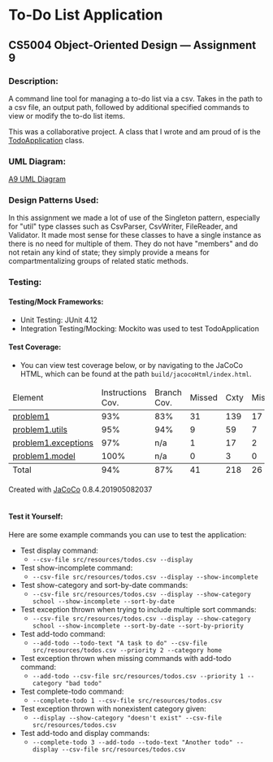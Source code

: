 # To-Do List Application
## CS5004 Object-Oriented Design — Assignment 9

### Description:
A command line tool for managing a to-do list via a csv. Takes in the path to a csv file, an output path, followed by additional specified commands to view or modify the to-do list items.

This was a collaborative project. A class that I wrote and am proud of is the [TodoApplication](src/main/java/problem1/TodoApplication.java) class.

### UML Diagram:
[A9 UML Diagram](https://viewer.diagrams.net/?tags=%7B%7D&highlight=000000&edit=_blank&layers=1&nav=1&title=A9_UML.drawio#R7R3bcuK48muoIlMFhTGQ8JiEZDZ7kkl2kp3Z2ZcpgwV4YyyvLJKwX390t2TLYBgw5PKSYFmXVqu71eputWvu%2BezlM%2FLi6Q30QVhrt%2FyXmjuotduOc%2ByQf7RkwUu6x8e8YIICX1RKC%2B6D%2F4AobInSeeCDxKiIIQxxEJuFIxhFYISNMg8h%2BGxWG8PQHDX2JiBXcD%2FyQlna7Kbl3wMfT%2BXMev30xW8gmEzF4CftHn8x9EaPEwTnkRgxghHgb2ae7EbMMpl6PnzWityLmnuOIMT81%2BzlHIQUsRJnsh1eSEBr7tkUz0Ly4JCf7PVlQWOnTGMyLwQirA9X2F%2FvuO33ep2OO%2B47YNhttF3exZMXzsUIpwRbrT9vrsnfAUiCSZSDAYMXMtpZghF8BOcwhIiUM5y5Z%2BMgDDNFGrxjGGFBOe2OfBYd0%2FdPAOGALOlpSMd1B7PA9%2BnLM08UjMhEAbLOXOCKdgFetCKBic8AzgBGC1JFvpVrIwi%2BIx6fNdrpSuqeanQjK3qCYieq6xT15IfAvn0lXv6Y%2FPjy1%2FXv825%2F%2BvL33d1%2FDcdruDlUA5%2FQuHiECE%2FhBEZeeJGWnjGyBbTXFnlK61xDGAus%2FgMwXgi0e3MMzTUBLwH%2BizYn%2FMOffmhvBi%2BiZ%2Faw0B7uAArItOlq8LKIoIB35DonsuCH%2FjbtjD0t9Kdsd4ULnMA5GoElWJTCx0MTgJfUa%2FN6FMVLyQWB0MPBkyl8tr72knxTRowRHIZglpcBRAbF9CcVkYwZsDeUAu%2BkxZ%2BVnGuLgjuYBDiAlIlCME75VzZ0TKp4ngYY3Mcew%2FQz2TFsTKixs9POsHNrGxzqdg0O7eY5tO%2Fm%2BfN4C%2Fz5v%2Bjv6%2Fa33p%2Fw97Pvw6c%2FviTeZ9Rw8sK8AgbdnBPaJTnh5KA4oZ3jhFq7F1KKjcmPCWYo4QVJ7EWy7MYLIllOxtVfacW5LmJjPXv%2FzulOfka3uIag91NSg7GMersMjBpVKty%2BOaoNmI9Ge2pkWW4m7RoJF3d0vWMErMu9fJwbQJjbT1gXxRQ3D7MlYbB9ImRlQ1kQz4dhMGKjEA6mP54gYUKq4AZR%2FR6jIJrUume17oBp45PkSJvBMNttMXvRmeQK8xP2g6cdzXhdutiI2g6XAs8R8DA5hbVbEXgmfx%2BgD2%2B8iBx8EDuPaU%2BrlpKt0S6WbZd9v5pFOY1jwpAe08j4whglu8fUEH2sixeGSR77zQTgy9CbJPWsIPxAj0acetUmOauMQJJwtB2tANyOydw%2Bae6dBWcgxExJuroMyfliHDIbDTVG1NY5y2zx7NLpNM3Di2M5vXRcJ398cbZxfrFq1p3NNGsqr1Yv6aFp1rtjjMsAhETLq07FuyI0yndwJb3lK6rELVXU8hrZL4EiVEULJMwqWCksZxCGgC11DpgRnMUhwKBi7FzDkRcOyGb%2FEMyADS5%2FDqqFaAnpxCiAKMCLQyEgsr2ACUTrw1PdEeMVn03PYZRgNB9haprXz6eWrXjL4ovuH%2FUbj0pJb0Y331AnBLKVteRv8V4M3RozQaurE1smRsKtdNPE0yBpkl0x8AkJ3gm2qEv%2BqGj8gKyPF%2BGAgHADZkOAkrqaf4u%2BBB49sMMx1QzmGE5ABJBnirgP3tiS3abs6WhHthwl94SVhpxIzuWOVk%2B3PbXLHWnyVBebpB1mwn8M6d8Zoyu94e5IOzeVdCeaAHzl1wssTPStDnNQJYwC3TlRkMJuEwq5Xcqk4dZoCkaP9CT1PCWEZnRDJ0jfDAF%2BBoCuqUPZO6JQuE1qK5gyz3i7BV5GIBbmgmBsdgHnWEoG5EUT0FzBT1bqrgi3FjG3na1BpyFtkETRPf01RnCmWpMfZGiG5TmKGJK90VQbU5yUaH8YMjlNH7yYnHYJ9knn5InQiUdfLWKgVi4zvOh1FHpJCg0d9mqsOlUjJZyVJTbdSx21FCHzBKhWPhh78xArZsFTjz5MgidGS2yay6mocCjS41xMhs6Lkhb4dx4gKjNUx5URzyYkQgQJP6ktEzVibjPaP%2BcgRRuCVjimBQlxZAKGjSfyDGQrQRpD%2BMRr0w2FVh5QuokgZmKA8qZca8b13uiRtoXFC1ElkjHkmCzEl04BjN78IIlDb0HaNBkzPTISxpxKmQxHAYj8cNEgTAM8xCu%2BInXl1VhJdzSvN2aUc9quGfPTdprtbt4s17JF%2FZx0m8fdXUUWdPcZ%2BiN%2Fs2AdOsllsT%2BbhyN08%2BEIdmS4%2B4pHsIPTs5hNX1MYiAXv1nq9gwoD6W5urC7t4zw0m%2FVHozfcaOcOiUrDTq6DhJZqKrlwE5lKuEXJ9KFouwercwYYqpUnT3c0yPvgjM6Wbqg61HgWOgntZ0iD5Nenl4MmZt1QXaXtDcxiZkwZ6eMTrZDShjjejWFIdFiNkLZPqMwUnPJIi3Uh4kZOEfIWeb4zea6%2BQ3M1A04xjIRtTvfyV3SmexWNKg5S3K9pm1NUXZndYvJU0qSdF98V2TE932d%2BLb7rUQ6lv4rMwpxBo2HCjrk%2Bsy9Ru5NorVkXJe9XafgRU5JeATav1OQdFLoXCD0ibgXFU3K%2BmUwF%2FIk0G2qTEcZOUtBU9n9u7eTzZhA8MyMaJetWCOEjpwa20NTON9ICkpqGS4TIa3BUJcYMZwadIT22LbGbYWFg5nNN6BnPMBxatKJdTyF1IwUJHfqC7n8lpuAxvUO2FU4a20z46rJtdQ%2FELEyTlJaTVLIk5OD9wEz1lKBSFIyDkNDyVSRZwDQsi9fnIkChiB3EkJJErVxQbIkvQlxLxuHRqQz4EABR%2Bqe167LZkeKxdI68I2595tu0ZKN8d6RRXbZM%2B8rjpcUW3ERIiZHuSddkGN6ubkd3Bsty7jlYBZ7rlXK8IKtnFFABSbasIlYxZb2UWaTBd9oUNVkPmPWQLvl5upWtmNWb0Kbeqfm5f9Ix77O1Oznbs3tssz33TnZkZbPZNktY2RQ5k7Z1daeEeThLRP9%2BmN0OtNEbvRqlpLMmvUvar0wRrRQCKasLNAE2jub6z6v5BAS%2B4wHO1Vyv4uf8MIiAvvFLpTn1ZreY2mDpfLlHu%2F4IqDTi53ZWSsf0WKgq2ZMRUz7o6GnLEBzxqcsABd44DYyoqagD1uERV3KYOjBiJDWk9eYJ8xozGBlyUvD18YSZhYy6w63906dPtyIMZwrCGPDIKE6eQheLAPCBTyp%2BbMVvdCt2Wo65FzstmQ5C34xt6R%2Bck13dz3Dyd%2F335gVe7gTWkj10a1qqB6e2PNXD5k7Mk5JOzP62nZii6R0MIqzRj9Myr%2FcoUpF9cEhFswxhKDg290r39kkqrc1Ipd%2Fv68RCWrrHKwhmy7lBLFRkxW63GirqnJjhKE6rVY6KmCtAqxbTCknxQN2OOVBPZNa4LKrf%2BrX6J%2F1Ohug5xFtlgePDYYH2rmJmyoo9KX0OJWZmLyEyFcczlV2brQuTX1IyTjY78ecurX8c8j8aHUyjtxVbY8awGfbknEnDntNjmIVn%2B8foTULyc9CPacKAteF%2B57E3b4Gt9ngdVbudUyvKifNGjT1vh34O98rmJnJRZZyxZ%2BKy2piJxpowG%2FMIzmb83pkwpZJW8xlg50FxIW2kMhDdaGZhLntFFTwFAb8aihBIYhj53NJN77fpxuhv%2FG4kROrCNIec9XaU65bMLI17YK%2F24LQ1stNsdNtQTG61vzckZxU%2BYRUQk049XQ%2BBTPMqYWqEHgJqIW236sy%2BDpEP0JG%2BCHqkTk0GYchrhqmrHovXZGza%2BjR85tEJcvgQej4PkDjKgabJxabp9OYmcjmhEdkXvYBHhvh%2BOihEhbDsgwSMqdqWsaV56u8oa6Em4zDWSM5cRIOOmPMm5lGQmt9lTZ8SXZNLfenEchpBI%2FnQJ7kqMgKNUca9zmcGfKo32a5C5IsJyVQFX3iQXL1IpMl60h12Y7uVKS660nlyd5mgLCNSV9zKZXOXJKe4Rw4jgtAsgkq6t%2BQVdNZayVAtcE8NGmSFK4N3XyFp%2BvxWyywd7RylYsYWosuEu5FlpBTtpHwQyZBAraeqmd0IZCwiNhtL5RoaRCWpQndVEtpictrfRzCSEeN2lF3WspPO9iInTcSfx6zu%2FKoy9%2BDydIU8ihEizHUEzkE8fEv4x7lOwrhNXEavs23DixabBDi9Me9jN3MN1e07Od%2Bj%2FRJqf2e%2Bx7bFLrgHE67yFtVMT1FtV47Ffkkrbqcqx2L2inI2HeD2HIvL8LFBRBhXm2pbiQh7nSfrQzzvbgeT9lNzwfZUUg%2FW9Ov7b4Wqim1NjH1OHYRJLzUVU2Xs3KlCnNfk0py8dHsb%2FkP3DHWkIiKd8rQ9RkntfDEhcqDCvYs01%2BcpYDcblgZhyfw0hbFYYkgzHMsb4bkXav3JU%2FtXI2x%2F%2FfPJKr61Kzq8ZEmc1UaRVe8iLuk4GxFwfNLsuTnlwO1alIPdJY6V3uV1N4VLoR6DaD77iAt%2BZ40q9Mkt2x42ILstm4jJvvTz8ur64uf57c3N6ZdB3ahibp2NBtmrGnx3sW6HoiGPyt3VgfN0MPj5cDu4LQex5%2FsNbOaIrhxiBu3DxV8PP6%2B%2BXJaEm8LcWJK2uBLACaR31xcPF4M1AF%2BV3bgSwAd%2FXqwBcnHi40qAvft6dfv16uFHEcSNPMgr0iNXQxynDxefb78Wgm2jjeVZlCul6TVkiCTpvQuSwdX93fXpj5JUzU1n%2B4T3%2Frfb74Q8FMrXgj%2BZwudGoF3D3PM8FL2vP4tDoPv7268PP88I9KdrLwREuDFcNHxvz6sgZqDk5UazKCs6DS3sMMJ8XneSjQTgB%2FgIol0mgZmUG%2BM9mPFz33hxuxY7vms5qrvtXWWS7O81KH6db8gWXCFa9bXYUpb%2BZZc6Vl7%2B2NvnMJdBvcz0omJyltjeCyXe2h9v26sJ%2F9XZKg4s3ZIZtLXtWCgVpyKH%2BSoyRrPhLl5owhIVKKYM2QogeqU6jSTb1Qa2CjUWmHNNNkacDW9FyJQA8bgUdsdafi%2BEZyBPs3GLYCzwsjLNjBctahkLmaUjnoNpFiTJypTdOyfTbyxd%2Bi%2FRqjUApBC9Gj5UqnaGWUW0HD2aO4hFTTLHkfY9gBILYR0ri%2FwlnczmIQ7iUIZj1IzIC94Pi7%2FQwnkyCM8SQ4HOnjftByHhFM8HqInIP%2FpY1%2FMlAZEfoZQxlsUOyfWomV474WkTzrt3rnF2Te%2FQcc9yZ71n0TdVw62rJxteJ0vJZ4nOsm9l41A1iEMJdVf8XiwBVGYvwBKLFYhi7D2a%2FnON6XkPdAQtkJy9Plfy2MxOl6RgEYwnhNv4oxTVhDd5cPxaOUfeoXhxWt38xxGs8kUFLW3%2FJrG7mYAxUsZtR8Z8eKNf0bnrXeRE34eFdDcXIT9uXL5fNUIq%2FiyfaakbC7h0FlWejLRVD3nZ1EvzlA75B%2FcSdnVnAXClEfwyfWtJkUHBL1KejJsr2vzZoSqsNqkwSyOby7ZbBHlgS1ebjiKcYWpMmU%2BWtjhb0M8ss%2BsKF9f3F3L5izvTfFIFHaqvPVZLCJmxC1CVNaxxXmE3v0gHibnyQ54aiKiJ4hKnnDytL77SlsyRLV3zPPb5N2UzV5v4x%2BuqR4xc5dUy4dcwJAwPdZm4Wcw%2Bgum7EWQxukR75MmWXwsiRc7lzZNdW42TjN300AGRzB3NgZH8mX0zIjtiPZthumQmaa0z2aKezxpdMWb1aZUlVCudfgUz%2BMSjyikiHgQpyu9QpgQmI8m1ODARCE7R%2F%2FpoU62lokHuo1uVcL0Ikya%2B10ArZB%2F0HFmJ0QTpNSFZ5UsvYOVxuTvIZBOJsChtpt8K%2FbCaOG7ftJv0XEteb1vEfmeDVKLkEUG64OmlLzLP6Q30Aa3xfw%3D%3D)

### Design Patterns Used:
In this assignment we made a lot of use of the Singleton pattern, especially for "util" type classes such as CsvParser, CsvWriter, FileReader, and Validator. It made most sense for these classes to have a single instance as there is no need for multiple of them. They do not have "members" and do not retain any kind of state; they simply provide a means for compartmentalizing groups of related static methods.

### Testing:
#### Testing/Mock Frameworks:
- Unit Testing: JUnit 4.12
- Integration Testing/Mocking: Mockito was used to test TodoApplication
  
#### Test Coverage:

- You can view test coverage below, or by navigating to the JaCoCo HTML, which can be found at the path `build/jacocoHtml/index.html`.

<?xml version="1.0" encoding="UTF-8"?><!DOCTYPE html PUBLIC "-//W3C//DTD XHTML 1.0 Strict//EN" "http://www.w3.org/TR/xhtml1/DTD/xhtml1-strict.dtd">
<html xmlns="http://www.w3.org/1999/xhtml" lang="en">
   <head>
      <meta http-equiv="Content-Type" content="text/html;charset=UTF-8"/>
      <link rel="stylesheet" href="jacoco-resources/report.css" type="text/css"/>
      <link rel="shortcut icon" href="jacoco-resources/report.gif" type="image/gif"/>
   </head>
   <body onload="initialSort(['breadcrumb', 'coveragetable'])">
      <table class="coverage" cellspacing="0" id="coveragetable">
         <thead>
            <tr>
               <td class="sortable" id="a" onclick="toggleSort(this)">Element</td>
               <td class="sortable ctr2" id="c" onclick="toggleSort(this)">Instructions Cov.</td>
               <td class="sortable ctr2" id="e" onclick="toggleSort(this)">Branch Cov.</td>
               <td class="sortable ctr1" id="f" onclick="toggleSort(this)">Missed</td>
               <td class="sortable ctr2" id="g" onclick="toggleSort(this)">Cxty</td>
               <td class="sortable ctr1" id="h" onclick="toggleSort(this)">Missed</td>
               <td class="sortable ctr2" id="i" onclick="toggleSort(this)">Lines</td>
               <td class="sortable ctr1" id="j" onclick="toggleSort(this)">Missed</td>
               <td class="sortable ctr2" id="k" onclick="toggleSort(this)">Methods</td>
               <td class="sortable ctr1" id="l" onclick="toggleSort(this)">Missed</td>
               <td class="sortable ctr2" id="m" onclick="toggleSort(this)">Classes</td>
            </tr>
         </thead>
         <tfoot>
            <tr>
               <td>Total</td>
               <td class="ctr2">94%</td>
               <td class="ctr2">87%</td>
               <td class="ctr1">41</td>
               <td class="ctr2">218</td>
               <td class="ctr1">26</td>
               <td class="ctr2">444</td>
               <td class="ctr1">10</td>
               <td class="ctr2">91</td>
               <td class="ctr1">2</td>
               <td class="ctr2">29</td>
            </tr>
         </tfoot>
         <tbody>
            <tr>
               <td id="a0"><a href="problem1/index.html" class="el_package">problem1</a></td>
               <td class="ctr2" id="c3">93%</td>
               <td class="ctr2" id="e1">83%</td>
               <td class="ctr1" id="f0">31</td>
               <td class="ctr2" id="g0">139</td>
               <td class="ctr1" id="h0">17</td>
               <td class="ctr2" id="i0">263</td>
               <td class="ctr1" id="j0">5</td>
               <td class="ctr2" id="k0">54</td>
               <td class="ctr1" id="l0">1</td>
               <td class="ctr2" id="m1">7</td>
            </tr>
            <tr>
               <td id="a3"><a href="problem1.utils/index.html" class="el_package">problem1.utils</a></td>
               <td class="ctr2" id="c2">95%</td>
               <td class="ctr2" id="e0">94%</td>
               <td class="ctr1" id="f1">9</td>
               <td class="ctr2" id="g1">59</td>
               <td class="ctr1" id="h1">7</td>
               <td class="ctr2" id="i1">129</td>
               <td class="ctr1" id="j1">4</td>
               <td class="ctr2" id="k1">17</td>
               <td class="ctr1" id="l2">0</td>
               <td class="ctr2" id="m2">4</td>
            </tr>
            <tr>
               <td id="a1"><a href="problem1.exceptions/index.html" class="el_package">problem1.exceptions</a></td>
               <td class="ctr2" id="c1">97%</td>
               <td class="ctr2" id="e2">n/a</td>
               <td class="ctr1" id="f2">1</td>
               <td class="ctr2" id="g2">17</td>
               <td class="ctr1" id="h2">2</td>
               <td class="ctr2" id="i2">34</td>
               <td class="ctr1" id="j2">1</td>
               <td class="ctr2" id="k2">17</td>
               <td class="ctr1" id="l1">1</td>
               <td class="ctr2" id="m0">17</td>
            </tr>
            <tr>
               <td id="a2"><a href="problem1.model/index.html" class="el_package">problem1.model</a></td>
               <td class="ctr2" id="c0">100%</td>
               <td class="ctr2" id="e3">n/a</td>
               <td class="ctr1" id="f3">0</td>
               <td class="ctr2" id="g3">3</td>
               <td class="ctr1" id="h3">0</td>
               <td class="ctr2" id="i3">18</td>
               <td class="ctr1" id="j3">0</td>
               <td class="ctr2" id="k3">3</td>
               <td class="ctr1" id="l3">0</td>
               <td class="ctr2" id="m3">1</td>
            </tr>
         </tbody>
      </table>
      <div class="footer"><span class="right">Created with <a href="http://www.jacoco.org/jacoco">JaCoCo</a> 0.8.4.201905082037</span></div>
      <br>
   </body>
</html>
  

#### Test it Yourself:
Here are some example commands you can use to test the application:
- Test display command:
  - `--csv-file src/resources/todos.csv --display`
- Test show-incomplete command:
  - `--csv-file src/resources/todos.csv --display --show-incomplete`
- Test show-category and sort-by-date commands:
  - `--csv-file src/resources/todos.csv --display --show-category school --show-incomplete --sort-by-date`
- Test exception thrown when trying to include multiple sort commands:
  - `--csv-file src/resources/todos.csv --display --show-category school --show-incomplete --sort-by-date --sort-by-priority`
- Test add-todo command:
  - `--add-todo --todo-text "A task to do" --csv-file src/resources/todos.csv --priority 2 --category home`
- Test exception thrown when missing commands with add-todo command:
  - `--add-todo --csv-file src/resources/todos.csv --priority 1 --category "bad todo"`
- Test complete-todo command:
  - `--complete-todo 1 --csv-file src/resources/todos.csv`
- Test exception thrown with nonexistent category given:
  - `--display --show-category "doesn't exist" --csv-file src/resources/todos.csv`
- Test add-todo and display commands:
  - `--complete-todo 3 --add-todo --todo-text "Another todo" --display --csv-file src/resources/todos.csv`



